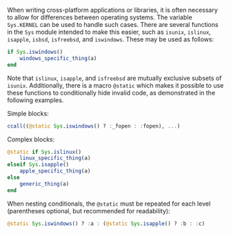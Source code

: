 When writing cross-platform applications or libraries, it is often necessary to allow for differences between operating systems. The variable `Sys.KERNEL` can be used to handle such cases. There are several functions in the `Sys` module intended to make this easier, such as `isunix`, `islinux`, `isapple`, `isbsd`, `isfreebsd`, and `iswindows`. These may be used as follows:


```julia
if Sys.iswindows()
    windows_specific_thing(a)
end
```
Note that `islinux`, `isapple`, and `isfreebsd` are mutually exclusive subsets of `isunix`. Additionally, there is a macro `@static` which makes it possible to use these functions to conditionally hide invalid code, as demonstrated in the following examples.

Simple blocks:


```julia
ccall((@static Sys.iswindows() ? :_fopen : :fopen), ...)
```
Complex blocks:


```julia
@static if Sys.islinux()
    linux_specific_thing(a)
elseif Sys.isapple()
    apple_specific_thing(a)
else
    generic_thing(a)
end
```
When nesting conditionals, the `@static` must be repeated for each level (parentheses optional, but recommended for readability):


```julia
@static Sys.iswindows() ? :a : (@static Sys.isapple() ? :b : :c)
```



